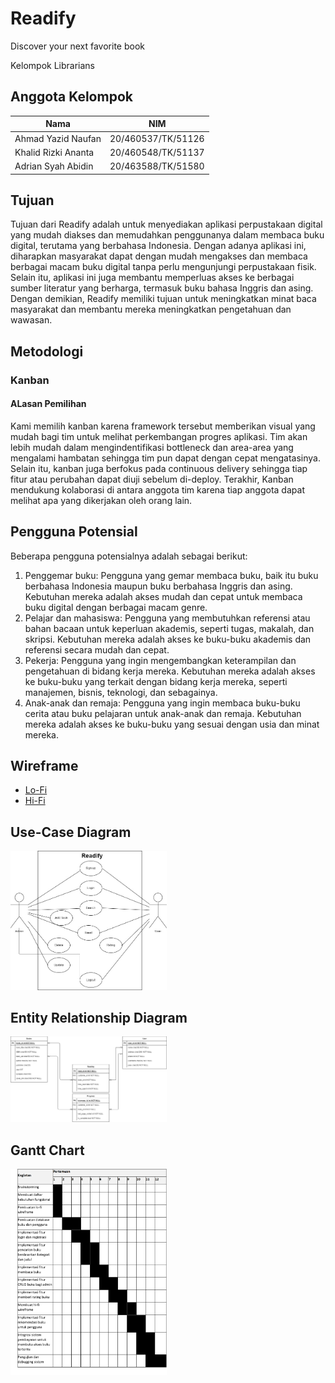 # Readify

Discover your next favorite book

Kelompok Librarians


## Anggota Kelompok 


|Nama|NIM|
|---|---|
|Ahmad Yazid Naufan|20/460537/TK/51126|
|Khalid Rizki Ananta|20/460548/TK/51137|
|Adrian Syah Abidin|20/463588/TK/51580|


## Tujuan
Tujuan dari Readify adalah untuk menyediakan aplikasi perpustakaan digital yang mudah diakses dan memudahkan penggunanya dalam membaca buku digital, terutama yang berbahasa Indonesia. Dengan adanya aplikasi ini, diharapkan masyarakat dapat dengan mudah mengakses dan membaca berbagai macam buku digital tanpa perlu mengunjungi perpustakaan fisik. Selain itu, aplikasi ini juga membantu memperluas akses ke berbagai sumber literatur yang berharga, termasuk buku bahasa Inggris dan asing. Dengan demikian, Readify memiliki tujuan untuk meningkatkan minat baca masyarakat dan membantu mereka meningkatkan pengetahuan dan wawasan.

## Metodologi
### Kanban
#### ALasan Pemilihan
Kami memilih kanban karena framework tersebut memberikan visual yang mudah bagi tim untuk melihat perkembangan progres aplikasi. Tim akan lebih mudah dalam mengindentifikasi bottleneck dan area-area yang mengalami hambatan sehingga tim pun dapat dengan cepat mengatasinya. Selain itu, kanban juga berfokus pada continuous delivery sehingga tiap fitur atau perubahan dapat diuji sebelum di-deploy. Terakhir, Kanban mendukung kolaborasi di antara anggota tim karena tiap anggota dapat melihat apa yang dikerjakan oleh orang lain.

## Pengguna Potensial 
Beberapa pengguna potensialnya adalah sebagai berikut:

1. Penggemar buku: Pengguna yang gemar membaca buku, baik itu buku berbahasa Indonesia maupun buku berbahasa Inggris dan asing. Kebutuhan mereka adalah akses mudah dan cepat untuk membaca buku digital dengan berbagai macam genre.
2. Pelajar dan mahasiswa: Pengguna yang membutuhkan referensi atau bahan bacaan untuk keperluan akademis, seperti tugas, makalah, dan skripsi. Kebutuhan mereka adalah akses ke buku-buku akademis dan referensi secara mudah dan cepat.
3. Pekerja: Pengguna yang ingin mengembangkan keterampilan dan pengetahuan di bidang kerja mereka. Kebutuhan mereka adalah akses ke buku-buku yang terkait dengan bidang kerja mereka, seperti manajemen, bisnis, teknologi, dan sebagainya.
4. Anak-anak dan remaja: Pengguna yang ingin membaca buku-buku cerita atau buku pelajaran untuk anak-anak dan remaja. Kebutuhan mereka adalah akses ke buku-buku yang sesuai dengan usia dan minat mereka.

## Wireframe

* [Lo-Fi](https://www.figma.com/file/fAfsJ8Xpxx0D1LNCborbYl/LOW-FI-ReadyFI?node-id=0%3A1&t=AUyjNOTRi6EZYf2x-1)
* [Hi-Fi](https://www.figma.com/file/fAfsJ8Xpxx0D1LNCborbYl/ReadyFI?node-id=30%3A263&t=nLDv8WTel0MZeyZG-1)


## Use-Case Diagram

 <a href="../assets/img/use-case.jpg">
            <img class="er-img" src="img/use-case.jpg" alt="Use Case Diagram" style="width: 250px;">
          </a>

## Entity Relationship Diagram

<a href="../assets/img/ER.png">
            <img class="er-img" src="img/ER.png" alt="ER Diagram" style="width: 250px;">
          </a>

## Gantt Chart

<a href="../assets/img/gant.png">
            <img class="gant-img" src="img/gant.png" alt="Gant Chart" style="width: 250px;">
</a>
